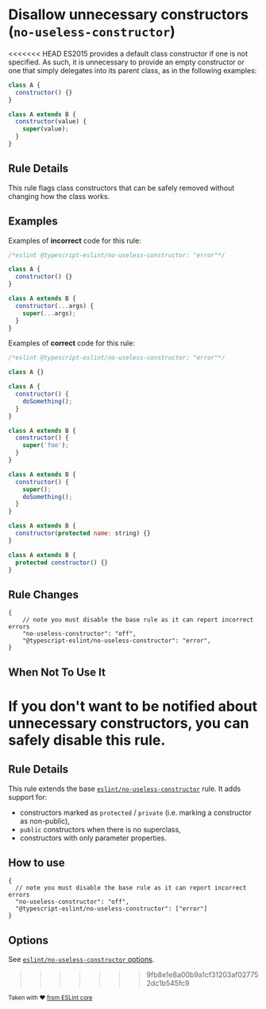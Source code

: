 # Disallow unnecessary constructors (`no-useless-constructor`)

<<<<<<< HEAD
ES2015 provides a default class constructor if one is not specified. As such, it is unnecessary to provide an empty constructor or one that simply delegates into its parent class, as in the following examples:

```js
class A {
  constructor() {}
}

class A extends B {
  constructor(value) {
    super(value);
  }
}
```

## Rule Details

This rule flags class constructors that can be safely removed without changing how the class works.

## Examples

Examples of **incorrect** code for this rule:

```js
/*eslint @typescript-eslint/no-useless-constructor: "error"*/

class A {
  constructor() {}
}

class A extends B {
  constructor(...args) {
    super(...args);
  }
}
```

Examples of **correct** code for this rule:

```js
/*eslint @typescript-eslint/no-useless-constructor: "error"*/

class A {}

class A {
  constructor() {
    doSomething();
  }
}

class A extends B {
  constructor() {
    super('foo');
  }
}

class A extends B {
  constructor() {
    super();
    doSomething();
  }
}

class A extends B {
  constructor(protected name: string) {}
}

class A extends B {
  protected constructor() {}
}
```

## Rule Changes

```cjson
{
    // note you must disable the base rule as it can report incorrect errors
    "no-useless-constructor": "off",
    "@typescript-eslint/no-useless-constructor": "error",
}
```

## When Not To Use It

If you don't want to be notified about unnecessary constructors, you can safely disable this rule.
=======
## Rule Details

This rule extends the base [`eslint/no-useless-constructor`](https://eslint.org/docs/rules/no-useless-constructor) rule.
It adds support for:

- constructors marked as `protected` / `private` (i.e. marking a constructor as non-public),
- `public` constructors when there is no superclass,
- constructors with only parameter properties.

## How to use

```jsonc
{
  // note you must disable the base rule as it can report incorrect errors
  "no-useless-constructor": "off",
  "@typescript-eslint/no-useless-constructor": ["error"]
}
```

## Options

See [`eslint/no-useless-constructor` options](https://eslint.org/docs/rules/no-useless-constructor#options).
>>>>>>> 9fb8e1e8a00b9a1cf31203af027752dc1b545fc9

<sup>Taken with ❤️ [from ESLint core](https://github.com/eslint/eslint/blob/master/docs/rules/no-useless-constructor.md)</sup>

